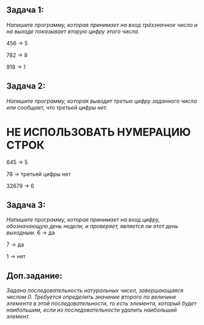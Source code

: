 ## Задача 1: 
_Напишите программу, которая принимает на вход трёхзначное число 
и на выходе показывает вторую цифру этого числа._

456 -> 5

782 -> 8

918 -> 1

## Задача 2:
_Напишите программу, которая выводит третью цифру заданного числа или сообщает, что третьей цифры нет._
# НЕ ИСПОЛЬЗОВАТЬ НУМЕРАЦИЮ СТРОК
645 -> 5

78 -> третьей цифры нет

32679 -> 6

## Задача 3: 

_Напишите программу, которая принимает на вход цифру, обозначающую день недели, и проверяет, является ли этот день выходным._
6 -> да

7 -> да

1 -> нет

## Доп.задание:
_Задана последовательность натуральных чисел, завершающаяся числом 0. Требуется определить значение второго по величине элемента в этой последовательности, то есть элемента, который будет наибольшим, если из последовательности удалить наибольший элемент._